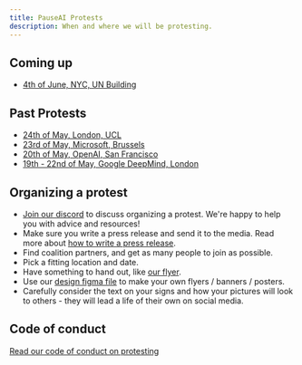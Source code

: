 ```yaml
---
title: PauseAI Protests
description: When and where we will be protesting.
---
```


## Coming up

- [4th of June, NYC, UN Building](/nyc-un-vigil)

## Past Protests

- [24th of May, London, UCL](https://twitter.com/GFuterman/status/1660648998863028230?s=20)
- [23rd of May, Microsoft, Brussels](/brussels-microsoft-protest)
- [20th of May, OpenAI, San Francisco](/openai-protest)
- [19th - 22nd of May, Google DeepMind, London](/2023-may-deepmind-london)

## Organizing a protest

- [Join our discord](https://discord.gg/2XXWXvErfA) to discuss organizing a protest. We're happy to help you with advice and resources!
- Make sure you write a press release and send it to the media. Read more about [how to write a press release](/writing-press-releases).
- Find coalition partners, and get as many people to join as possible.
- Pick a fitting location and date.
- Have something to hand out, like <a href="/PauseAI_flyer.pdf" target="_blank">our flyer</a>.
- Use our [design figma file](https://www.figma.com/community/file/1233064002969152026) to make your own flyers / banners / posters.
- Carefully consider the text on your signs and how your pictures will look to others - they will lead a life of their own on social media.

## Code of conduct

[Read our code of conduct on protesting](/protesters-code-of-conduct)
